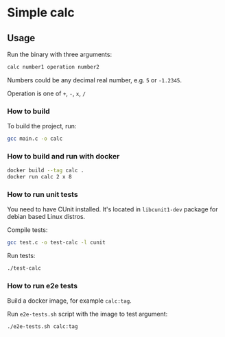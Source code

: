 # Simple calc

## Usage

Run the binary with three arguments:
```sh
calc number1 operation number2
```

Numbers could be any decimal real number, e.g. `5` or `-1.2345`.

Operation is one of `+`, `-`, `x`, `/`

### How to build

To build the project, run:
```sh
gcc main.c -o calc
```

### How to build and run with docker

```sh
docker build --tag calc .
docker run calc 2 x 8
```

### How to run unit tests

You need to have CUnit installed.
It's located in `libcunit1-dev` package for debian based Linux distros.

Compile tests:
```sh
gcc test.c -o test-calc -l cunit
```

Run tests:
```sh
./test-calc
```

### How to run e2e tests

Build a docker image, for example `calc:tag`.

Run `e2e-tests.sh` script with the image to test argument:
```sh
./e2e-tests.sh calc:tag
```

